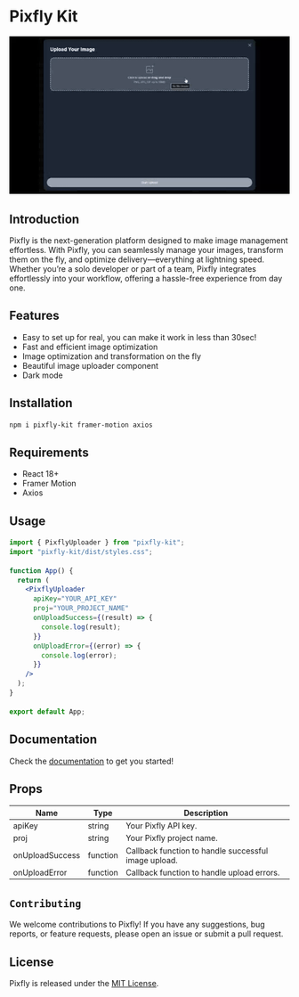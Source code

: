 # Pixfly Kit

![Pixfly](https://github.com/musamasays/pixfly-kit/blob/main/resources/pixfly_uploader.gif "Pixfly")

## Introduction

Pixfly is the next-generation platform designed to make image management effortless. With Pixfly, you can seamlessly manage your images, transform them on the fly, and optimize delivery—everything at lightning speed. Whether you’re a solo developer or part of a team, Pixfly integrates effortlessly into your workflow, offering a hassle-free experience from day one.

## Features

- Easy to set up for real, you can make it work in less than 30sec!
- Fast and efficient image optimization
- Image optimization and transformation on the fly
- Beautiful image uploader component
- Dark mode

## Installation

```bash
npm i pixfly-kit framer-motion axios
```

## Requirements

- React 18+
- Framer Motion
- Axios

## Usage

```jsx
import { PixflyUploader } from "pixfly-kit";
import "pixfly-kit/dist/styles.css";

function App() {
  return (
    <PixflyUploader
      apiKey="YOUR_API_KEY"
      proj="YOUR_PROJECT_NAME"
      onUploadSuccess={(result) => {
        console.log(result);
      }}
      onUploadError={(error) => {
        console.log(error);
      }}
    />
  );
}

export default App;
```

## Documentation

Check the [documentation](https://thepixfly.com/docs) to get you started!

## Props

| Name            | Type     | Description                                          |
| --------------- | -------- | ---------------------------------------------------- |
| apiKey          | string   | Your Pixfly API key.                                 |
| proj            | string   | Your Pixfly project name.                            |
| onUploadSuccess | function | Callback function to handle successful image upload. |
| onUploadError   | function | Callback function to handle upload errors.           |

## `Contributing`

We welcome contributions to Pixfly! If you have any suggestions, bug reports, or feature requests, please open an issue or submit a pull request.

## License

Pixfly is released under the [MIT License](https://opensource.org/licenses/MIT).
